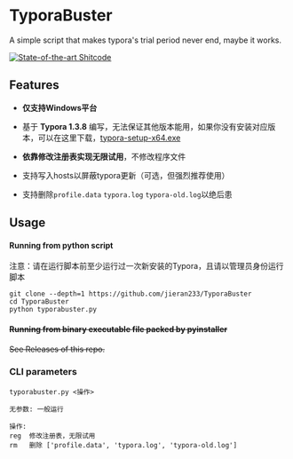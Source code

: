 # TyporaBuster

A simple script that makes typora's trial period never end, maybe it works.

[![State-of-the-art Shitcode](https://img.shields.io/static/v1?label=State-of-the-art&message=114514Code&color=7B5804)](https://github.com/trekhleb/state-of-the-art-shitcode)

## Features

- **仅支持Windows平台**

- 基于 **Typora 1.3.8** 编写，无法保证其他版本能用，如果你没有安装对应版本，可以在这里下载，[typora-setup-x64.exe](https://jieran233.lanzouy.com/in6Bn07viduf)

- **依靠修改注册表实现无限试用**，不修改程序文件
- 支持写入hosts以屏蔽typora更新（可选，但强烈推荐使用）
- 支持删除`profile.data` `typora.log` `typora-old.log`以绝后患

## Usage

#### Running from python script

注意：请在运行脚本前至少运行过一次新安装的Typora，且请以管理员身份运行脚本

```
git clone --depth=1 https://github.com/jieran233/TyporaBuster
cd TyporaBuster
python typorabuster.py
```

#### ~~Running from binary executable file packed by pyinstaller~~

~~See Releases of this repo.~~

### CLI parameters

```
typorabuster.py <操作>

无参数: 一般运行

操作:
reg  修改注册表，无限试用
rm   删除 ['profile.data', 'typora.log', 'typora-old.log']
```


